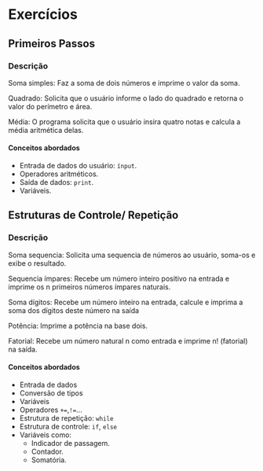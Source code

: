 # Exercícios

## Primeiros Passos

### Descrição

Soma simples: Faz a soma de dois números e imprime o valor da soma.

Quadrado: Solicita que o usuário informe o lado do quadrado e retorna o valor do perímetro e área.

Média: O programa solicita que o usuário insira quatro notas e calcula a média aritmética delas.

#### Conceitos abordados

- Entrada de dados do usuário: `ínput`.
- Operadores aritméticos.
- Saída de dados: `print`.
- Variáveis.

## Estruturas de Controle/ Repetição

### Descrição

Soma sequencia: Solicita uma sequencia de números ao usuário, soma-os e exibe o resultado.

Sequencia ímpares: Recebe um número inteiro positivo na entrada e imprime os n primeiros números ímpares naturais.

Soma dígitos: Recebe um número inteiro na entrada, calcule e imprima a soma dos dígitos deste número na saída

Potência: Imprime a  potência na base dois.

Fatorial: Recebe um número natural n como entrada e imprime n! (fatorial) na saída.

#### Conceitos abordados

- Entrada  de dados
- Conversão de tipos
- Variáveis
- Operadores `+=`,`!=`...
- Estrutura de repetição: `while`
- Estrutura de controle: `if`, `else`
- Variáveis como:
  - Indicador de passagem.
  - Contador.
  - Somatória.

